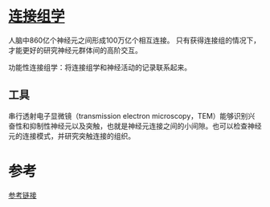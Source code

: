 



# [连接组学](https://mp.weixin.qq.com/s/CBtIG_zvuCOf4XRS9GTTNg) 
人脑中860亿个神经元之间形成100万亿个相互连接。
只有获得连接组的情况下，才能更好的研究神经元群体间的高阶交互。

功能性连接组学：将连接组学和神经活动的记录联系起来。

## 工具
串行透射电子显微镜（transmission electron microscopy，TEM）能够识别兴奋性和抑制性神经元以及突触，也就是神经元连接之间的小间隙。也可以检查神经元的连接模式，并研究突触连接的组织。


#  参考
[参考链接](https://ww2.mathworks.cn/matlabcentral/fileexchange/69425-inside-the-brain-modeling-the-neuron)
